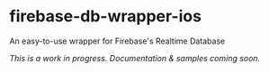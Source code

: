 # firebase-db-wrapper-ios
An easy-to-use wrapper for Firebase's Realtime Database

*This is a work in progress. Documentation & samples coming soon.*

